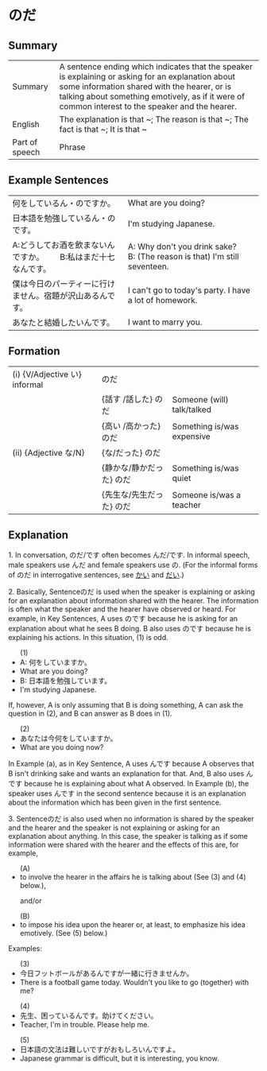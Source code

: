 # のだ

## Summary

<table><tr>   <td>Summary</td>   <td>A sentence ending which indicates that the speaker is explaining or asking for an explanation about some information shared with the hearer, or is talking about something emotively, as if it were of common interest to the speaker and the hearer.</td></tr><tr>   <td>English</td>   <td>The explanation is that ~; The reason is that ~; The fact is that ~; It is that ~</td></tr><tr>   <td>Part of speech</td>   <td>Phrase</td></tr></table>

## Example Sentences

<table><tr>   <td>何をしているん・のですか。</td>   <td>What are you doing?</td></tr><tr>   <td>日本語を勉強しているん・のです。</td>   <td>I'm studying Japanese.</td></tr><tr>   <td>A:どうしてお酒を飲まないんですか。  B:私はまだ十七なんです。</td>   <td>A: Why don't you drink sake?&emsp;&emsp;B: (The reason is that) I'm still seventeen.</td></tr><tr>   <td>僕は今日のパーティーに行けません。宿題が沢山あるんです。</td>   <td>I can't go to today's party. I have a lot of homework.</td></tr><tr>   <td>あなたと結婚したいんです。</td>   <td>I want to marry you.</td></tr></table>

## Formation

<table class="table"> <tbody><tr class="tr head"> <td class="td"><span class="numbers">(i)</span> <span> <span class="bold">{V/Adjective い}    informal</span></span></td> <td class="td"><span class="concept">のだ</span> </td> <td class="td"><span>&nbsp;</span></td> </tr> <tr class="tr"> <td class="td"><span>&nbsp;</span></td> <td class="td"><span>{話す /話した} <span class="concept">のだ</span></span></td> <td class="td"><span>Someone    (will) talk/talked</span></td> </tr> <tr class="tr"> <td class="td"><span>&nbsp;</span></td> <td class="td"><span>{高い /高かった} <span class="concept">のだ</span></span></td> <td class="td"><span>Something    is/was expensive</span></td> </tr> <tr class="tr head"> <td class="td"><span class="numbers">(ii)</span> <span> <span class="bold">{Adjective な/N}</span></span></td> <td class="td"><span>{<span class="concept">な</span>/<span class="concept">だった</span>} <span class="concept">のだ</span></span></td> <td class="td"><span>&nbsp;</span></td> </tr> <tr class="tr"> <td class="td"><span>&nbsp;</span></td> <td class="td"><span>{静か<span class="concept">な</span>/静か<span class="concept">だった</span>} <span class="concept">のだ</span></span></td> <td class="td"><span>Something    is/was quiet</span></td> </tr> <tr class="tr"> <td class="td"><span>&nbsp;</span></td> <td class="td"><span>{先生<span class="concept">な</span>/先生<span class="concept">だった</span>} <span class="concept">のだ</span></span></td> <td class="td"><span>Someone    is/was a teacher</span></td> </tr></tbody></table>

## Explanation

<p>1. In conversation, <span class="cloze">のだ</span>/<span class="cloze">です</span> often becomes <span class="cloze">んだ</span>/<span class="cloze">です</span>. In informal speech, male speakers use <span class="cloze">んだ</span> and female speakers use <span class="cloze">の</span>. (For the informal forms of <span class="cloze">のだ</span> in interrogative sentences, see <a href="#㊦ かい">かい</a> and <a href="#㊦ だい">だい</a>.)<p>  <p>2. Basically, Sentence<span class="cloze">のだ</span> is used when the speaker is explaining or asking for an explanation about information shared with the hearer. The information is often what the speaker and the hearer have observed or heard. For example, in Key Sentences, A uses <span class="cloze">のです</span> because he is asking for an explanation about what he sees B doing. B also uses <span class="cloze">のです</span> because he is explaining his actions. In this situation, (1) is odd.<p>  <ul>(1) <li>A: 何をしていますか。</li> <li>What are you doing?</li> <div class="divide"></div> <li>B: 日本語を勉強しています。</li> <li>I'm studying Japanese.</li> </ul>  <p>If, however, A is only assuming that B is doing something, A can ask the question in (2), and B can answer as B does in (1).<p>  <ul>(2) <li>あなたは今何をしていますか。</li> <li>What are you doing now?</li> </ul>  <p>In Example (a), as in Key Sentence, A uses <span class="cloze">んです</span> because A observes that B isn't drinking sake and wants an explanation for that. And, B also uses <span class="cloze">んです</span> because he is explaining about what A observed. In Example (b), the speaker uses <span class="cloze">んです</span> in the second sentence because it is an explanation about the information which has been given in the first sentence.<p>  <p>3. Sentence<span class="cloze">のだ</span> is also used when no information is shared by the speaker and the hearer and the speaker is not explaining or asking for an explanation about anything. In this case, the speaker is talking as if some information were shared with the hearer and the effects of this are, for example,<p>  <ul>(A) <li>to involve the hearer in the affairs he is talking about (See (3) and (4) below.),</li> </ul>  <ul>and/or</ul>  <ul>(B) <li>to impose his idea upon the hearer or, at least, to emphasize his idea emotively. (See (5) below.)</li> </ul>  <p>Examples:  <ul>(3)  <li>今日フットボールがある<span class="cloze">んです</span>が一緒に行きませんか。</li> <li>There is a football game today. Wouldn't you like to go (together) with me?</li> </ul>  <ul>(4) <li>先生、困っている<span class="cloze">んです</span>。助けてください。</li> <li>Teacher, I'm in trouble. Please help me.</li> </ul>  <ul>(5) <li>日本語の文法は難しいですがおもしろい<span class="cloze">んです</span>よ。</li> <li>Japanese grammar is difficult, but it is interesting, you know.</li> </ul>

